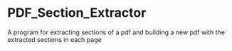# PDF_Section_Extractor
A program for extracting sections of a pdf and building a new pdf with the extracted sections in each page
